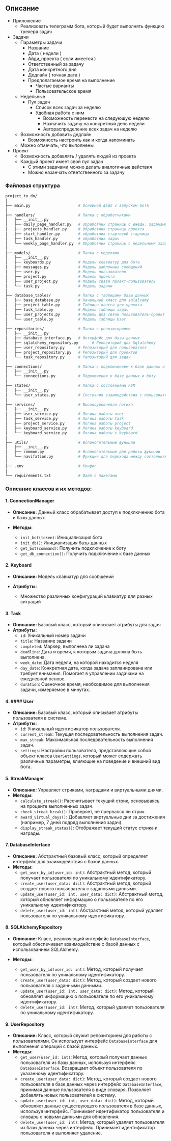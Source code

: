 
## Описание

- Приложение
	- Реализовать телеграмм бота, который будет выполнять функцию трекера задач
- Задачи
    - Параметры задачи
        - Название
        - Дата ( недели )
        - Айди_проекта ( если имеется )
        - Ответственный за задачу
        - Дата конкретного дня
        - Дедлайн ( точная дата )
        - Предполагаемое время на выполнение
            - Частые варианты 
            - Пользовательское время
	- Недельные
		- Пул задач
			- Список всех задач за неделю
			- Удобная работа с ним
				- Возможность перенести на следующую неделю
				- Назначить задачу на конкретный день недели
				- Автораспределение всех задач на неделю
	- Возможность добавить дедлайн
		- Возможность настроить как и когда напоминать
	- Можно отмечать, что выполнены
- Проект
  - Возможность добавлять / удалять людей из проекта
  - Каждый проект имеет свой пул задач
    - С этими задачами можно делать аналогичные действия
    - Можно назанчать ответственного за задачу


### Файловая структура

```bash
project_to_do/
│
├── main.py                     # Основной файл с запуском бота
│
├── handlers/                   # Папка с обработчиками
│   ├── __init__.py
│   ├── daily_page_handler.py   # обработчик страницы с ежедн. задачами
│   ├── projects_handler.py     # Обработчик страницы проекта
│   ├── start_handler.py        # обработчик стартовой старницы
│   ├── task_handler.py         # обработчик задач
│   └── weekly_page_handler.py  # Обработчик страницы с недельными задачами
│
├── models/                     # Папка с моделями
│   ├── __init__.py
│   ├── keyboards.py            # Модели клавиатур для бота
│   ├── messages.py             # Модель шаблонных сообщений
│   ├── user.py                 # Модель пользователя
│   ├── project.py              # Модель проекта
│   ├── user_project.py         # Модель связи проект-пользователь
│   └── task.py                 # Модель задачи
│
├── database_tables/            # Папка с таблицами базы данных
│   ├── base_database.py        # Начальный класс для sqlalcemy
│   ├── project_table.py        # Таблица класса для проекта
│   ├── task_table.py           # Модель таблицы задач
│   ├── user_projects.py        # Модель для связи пользователь-проект
│   └── user_table.py           # Модель таблицы User
│
├── repositories/               # Папка с репозиториями
│   ├── __init__.py
│   ├── database_interface.py   # Интерфейс для базы данных
│   ├── sqlalchemy_repository.py      # Репозиторий для Sqlalchemy
│   ├── user_repository.py      # Репозиторий для пользователя
│   ├── project_repository.py   # Репозиторий для проектов
│   └── task_repository.py      # Репозиторий для задач
│
├── connections/                # Папка с подключением к базе данных и боту
│   ├── __init__.py
│   └── connections.py          # Подключения к базе данных и боту
│
├── states/                     # Папка с состояниями FSM
│   ├── __init__.py
│   └── user_states.py          # Состояния взаимодействия с пользователем
│
├── services/                   # Высокоуровневая логика
│   ├── __init__.py
│   ├── user_service.py         # Логика работы user
│   ├── task_service.py         # Логика работы task
│   ├── project_service.py      # Логика работы project
│   ├── keyboard_service.py     # Логика работы keyboard
│   └── keyboard_service.py     # Логика работы с keyboard
│
├── utils/                      # Вспомогательные функции
│   ├── __init__.py
│   ├── common.py               # Вспомогательные для работы фукнции
│   └── navifation.py           # Функции для перехода между состояниями
│
├── .env                        # Конфиг
│
└── requirements.txt            # Файл с пакетами

```
### Описание классов и их методов:

#### 1. ConnectionManager

- **Описание:** Данный класс обрабатывает доступ к подключению бота и базы данных

- **Методы:**
  -  `init_bot(token)`: Инициализация бота
  - `init_db()`: Инициализация базы данных
  - `get_bot(command)`: Получить подключение к боту
  - `get_db_connection()`: Получить подключение к базе данных

#### 2. **Keyboard**

- **Описание:** Модель клавиатур для сообщений

- **Атрибуты:**
  -  Множество различных конфигураций клавиатур для разных ситуаций

#### 3. **Task**
- **Описание:** Базовый класс, который описывает атрибуты для задач
- **Атрибуты:**
	- `id`: Уникальный номер задачи
	- `title`: Название задачи
	- `completed`: Маркер, выполнена ли задача
	- `deadline`: Дата и время, к которым задача должна быть выполнена. 
	- `week_date`: Дата недели, на которой находится неделя
	- `day_date`: Конкретная дата, когда задача запланирована или требует внимания. Помогает в управлении задачами на ежедневной основе.
	- `duration`: Оценочное время, необходимое для выполнения задачи, измеряемое в минутах.

#### 4. #### **User**

- **Описание:** Базовый класс, который описывает атрибуты пользователя в системе.
- **Атрибуты:**
    - `id`: Уникальный идентификатор пользователя.
    - `current_streak`: Текущая последовательность выполнения задач.
    - `max_streak`: Максимальная последовательность выполнения задач.
    - `settings`: Настройки пользователя, представляющие собой объект класса `UserSettings`, который может содержать различные параметры, влияющие на поведение и внешний вид бота.

#### 5. **StreakManager**
- **Описание:** Управляет стриками, наградами и виртуальными днями.
- **Методы:**
  - `calculate_streak()`: Рассчитывает текущий стрик, основываясь на проценте выполненных задач.
  - `check_streak_break()`: Проверяет, не прервался ли стрик.
  - `award_virtual_days()`: Добавляет виртуальные дни за достижения (например, 7 дней подряд выполнения задач).
  - `display_streak_status()`: Отображает текущий статус стрика и награды.

#### 7. **DatabaseInterface**

- **Описание:** Абстрактный базовый класс, который определяет интерфейс для взаимодействия с базой данных.
- **Методы:**
    - `get_user_by_id(user_id: int)`: Абстрактный метод, который получает пользователя по уникальному идентификатору.
    - `create_user(user_data: dict)`: Абстрактный метод, который создает нового пользователя с заданными данными.
    - `update_user(user_id: int, user_data: dict)`: Абстрактный метод, который обновляет информацию о пользователе по его уникальному идентификатору.
    - `delete_user(user_id: int)`: Абстрактный метод, который удаляет пользователя по уникальному идентификатору.

#### 8. **SQLAlchemyRepository**

- **Описание:** Класс, реализующий интерфейс `DatabaseInterface`, который обеспечивает взаимодействие с базой данных с использованием SQLAlchemy. 

- **Методы:**
	- `get_user_by_id(user_id: int)`: Метод, который получает пользователя по уникальному идентификатору.
    - `create_user(user_data: dict)`: Метод, который создает нового пользователя с заданными данными.
    - `update_user(user_id: int, user_data: dict)`: Метод, который обновляет информацию о пользователе по его уникальному идентификатору.
    - `delete_user(user_id: int)`: Метод, который удаляет пользователя по уникальному идентификатору.

#### 9.  **UserRepository**

- **Описание:** Класс, который служит репозиторием для работы с пользователями. Он использует интерфейс `DatabaseInterface` для выполнения операций с базой данных. 
- **Методы:**
    - `get_user(user_id: int)`: Метод, который получает данные пользователя из базы данных, используя интерфейс `DatabaseInterface`. Возвращает объект пользователя по указанному идентификатору.
    - `create_user(user_data: dict)`: Метод, который создает нового пользователя в базе данных через интерфейс `DatabaseInterface`, принимая данные пользователя в виде словаря. Позволяет добавлять новых пользователей в систему.
    - `update_user(user_id: int, user_data: dict)`: Метод, который обновляет данные существующего пользователя в базе данных, используя интерфейс. Принимает идентификатор пользователя и словарь с новыми данными для обновления.
    - `delete_user(user_id: int)`: Метод, который удаляет пользователя из базы данных через интерфейс. Принимает идентификатор пользователя и выполняет удаление.